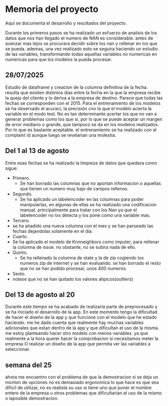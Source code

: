 # Memoria del proyecto

Aquí se documenta el desarrollo y resultados del proyecto.

Durante los primeros pasos se ha realizado un esfuerzo de analisis de los datos que nos han llegado el numero de NAN es considerable. antes de avanzar mas lejos se procurara decidir sobre los nan y rellenar en los que se pueda. ademas, una vez realizado esto se seguira haciendo un estudio de las variables, transformando todas aquellas variables no numericas en numericas para que los modelos la pueda procesar. 

## 28/07/2025
Estudio de dataframe y creacion de la columna definitiva de la fecha. resulta que existen distintos dias entre la fecha en la que la empresa recibe la queja del cliente y lo deriva a la empresa de destino. Parece que todas las fechas se corresponden con el 2015.
Para el entrenamiento de los modelos se ha observado el acuraci, la precisión cno la que el modelo acierta la variable en el modo test. No es tan determinante acertar los que no van a generar problemas como los que si, por lo que se puede aceptar un margen de error mediano o grande, que tampoco se da en los modelos realizados. Por lo que es bastante aceptable. 
el entrenamiento se ha realizado con el complaint id aunque luego se revelarian una molestia. 



## Del 1 al 13 de agosto
Entre esas fechas se ha realizado la limpieza de datos que quedara como sigue:
- Primero. 
    - Se han borrado las columnas que no aportan informacion o aquellas que tienen un numero muy bajo de campos rellenos. 
- Segundo.
    - Se ha aplicado un labelencoder en las columnas para poder manipularlas, en algunas de ellas se ha realizado una codificacion manual. principalmente para tratar con los Nan ya que el labelencoder no los detecta y los pone como una variable mas. 
- Tercero.
 - se ha añadido una nueva columna con el mes y se han parseado las fechas dejandolas solamente en el dia. 
- Cuarto.
 - Se ha aplicado el modelo de Knnneighbors como imputer, para rellenar la columna de issue. no obstante, no se subira nada de ello. 
- Quinto.
    - Se ha rellenado la columna de state y la de zip cogiendo los numeros zip de internet y se han evaluando. se han borrado el resto que no se han podido procesar, unos 400 numeros. 
- Sexto.
 - notese que no se han quitado los valores atipicos(outliers)

## Del 13 de agosto al 20
Durante este tiempo se ha acabado de realizarla parte de preprocesado y se ha iniciado el desarrollo de la app. En este momento tengo la dificultad de hacer el diseño de la app y que funcione con el modelo que he estado haciendo. me he dado cuenta que realmente hay muchas variables adicionales que estan dentro de la app y que dificultan el uso de la misma. me estoy planteando hacer otro modelo con menos variables. ya que realmente a la hora querer hacer la comprobacion si necesitamos meter la empresa 
O realizar un diseño de la app que permita ver las variables a seleccionar.


## semana del 25 
ahora me encuentro con el problema de que la demostracion si se deja un monton de opciones no es demasiado ergonomica lo que hace es que sea dificil de utilizar, no es realista su uso si tiene uno que poner el nombre entero de la empresa u otros problemas que dificultarian el uso de la mismo o laposible demostracion. 